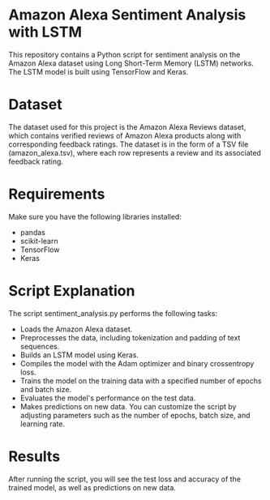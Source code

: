 # Amazon Alexa Sentiment Analysis with LSTM
This repository contains a Python script for sentiment analysis on the Amazon Alexa dataset using Long Short-Term Memory (LSTM) networks. The LSTM model is built using TensorFlow and Keras.

# Dataset
The dataset used for this project is the Amazon Alexa Reviews dataset, which contains verified reviews of Amazon Alexa products along with corresponding feedback ratings. The dataset is in the form of a TSV file (amazon_alexa.tsv), where each row represents a review and its associated feedback rating.

# Requirements
Make sure you have the following libraries installed:
- pandas
- scikit-learn
- TensorFlow
- Keras

# Script Explanation
The script sentiment_analysis.py performs the following tasks:
- Loads the Amazon Alexa dataset.
- Preprocesses the data, including tokenization and padding of text sequences.
- Builds an LSTM model using Keras.
- Compiles the model with the Adam optimizer and binary crossentropy loss.
- Trains the model on the training data with a specified number of epochs and batch size.
- Evaluates the model's performance on the test data.
- Makes predictions on new data.
You can customize the script by adjusting parameters such as the number of epochs, batch size, and learning rate.

# Results
After running the script, you will see the test loss and accuracy of the trained model, as well as predictions on new data.

